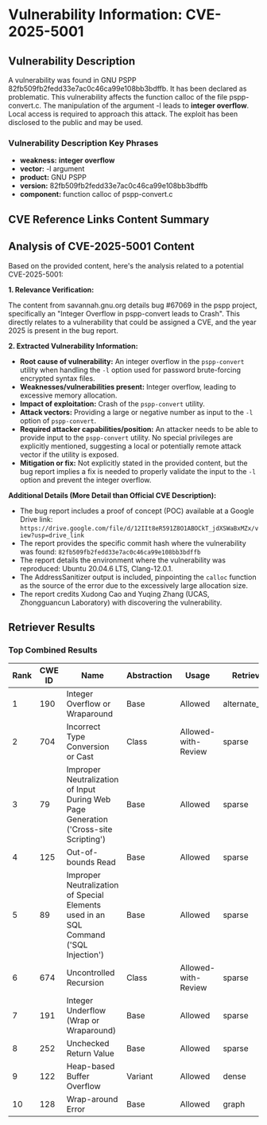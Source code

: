 # Vulnerability Information: CVE-2025-5001

## Vulnerability Description
A vulnerability was found in GNU PSPP 82fb509fb2fedd33e7ac0c46ca99e108bb3bdffb. It has been declared as problematic. This vulnerability affects the function calloc of the file pspp-convert.c. The manipulation of the argument -l leads to **integer overflow**. Local access is required to approach this attack. The exploit has been disclosed to the public and may be used.

### Vulnerability Description Key Phrases
- **weakness:** **integer overflow**
- **vector:** -l argument
- **product:** GNU PSPP
- **version:** 82fb509fb2fedd33e7ac0c46ca99e108bb3bdffb
- **component:** function calloc of pspp-convert.c

## CVE Reference Links Content Summary
## Analysis of CVE-2025-5001 Content

Based on the provided content, here's the analysis related to a potential CVE-2025-5001:

**1. Relevance Verification:**

The content from savannah.gnu.org details bug #67069 in the pspp project, specifically an "Integer Overflow in pspp-convert leads to Crash". This directly relates to a vulnerability that could be assigned a CVE, and the year 2025 is present in the bug report.

**2. Extracted Vulnerability Information:**

*   **Root cause of vulnerability:** An integer overflow in the `pspp-convert` utility when handling the `-l` option used for password brute-forcing encrypted syntax files.
*   **Weaknesses/vulnerabilities present:** Integer overflow, leading to excessive memory allocation.
*   **Impact of exploitation:** Crash of the `pspp-convert` utility.
*   **Attack vectors:** Providing a large or negative number as input to the `-l` option of `pspp-convert`.
*   **Required attacker capabilities/position:**  An attacker needs to be able to provide input to the `pspp-convert` utility. No special privileges are explicitly mentioned, suggesting a local or potentially remote attack vector if the utility is exposed.
*   **Mitigation or fix:** Not explicitly stated in the provided content, but the bug report implies a fix is needed to properly validate the input to the `-l` option and prevent the integer overflow.

**Additional Details (More Detail than Official CVE Description):**

*   The bug report includes a proof of concept (POC) available at a Google Drive link: `https://drive.google.com/file/d/12IIt8eR591Z8O1ABOCkT_jdXSWaBxMZx/view?usp=drive_link`
*   The report provides the specific commit hash where the vulnerability was found: `82fb509fb2fedd33e7ac0c46ca99e108bb3bdffb`
*   The report details the environment where the vulnerability was reproduced: Ubuntu 20.04.6 LTS, Clang-12.0.1.
*   The AddressSanitizer output is included, pinpointing the `calloc` function as the source of the error due to the excessively large allocation size.
*   The report credits Xudong Cao and Yuqing Zhang (UCAS, Zhongguancun Laboratory) with discovering the vulnerability.

## Retriever Results

### Top Combined Results

| Rank | CWE ID | Name | Abstraction | Usage  | Retrievers | Individual Scores |
|------|--------|------|-------------|-------|------------|-------------------|
| 1 | 190 | Integer Overflow or Wraparound | Base | Allowed | alternate_terms | 0.800 |
| 2 | 704 | Incorrect Type Conversion or Cast | Class | Allowed-with-Review | sparse | 0.345 |
| 3 | 79 | Improper Neutralization of Input During Web Page Generation ('Cross-site Scripting') | Base | Allowed | sparse | 0.342 |
| 4 | 125 | Out-of-bounds Read | Base | Allowed | sparse | 0.338 |
| 5 | 89 | Improper Neutralization of Special Elements used in an SQL Command ('SQL Injection') | Base | Allowed | sparse | 0.335 |
| 6 | 674 | Uncontrolled Recursion | Class | Allowed-with-Review | sparse | 0.316 |
| 7 | 191 | Integer Underflow (Wrap or Wraparound) | Base | Allowed | sparse | 0.314 |
| 8 | 252 | Unchecked Return Value | Base | Allowed | sparse | 0.312 |
| 9 | 122 | Heap-based Buffer Overflow | Variant | Allowed | dense | 0.557 |
| 10 | 128 | Wrap-around Error | Base | Allowed | graph | 0.002 |

